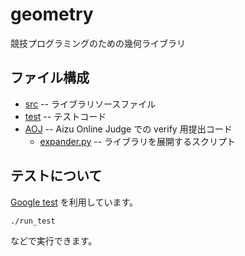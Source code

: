 # geometry

競技プログラミングのための幾何ライブラリ

## ファイル構成
- [src](src) -- ライブラリソースファイル
- [test](test) -- テストコード
- [AOJ](AOJ) -- Aizu Online Judge での verify 用提出コード
  - [expander.py](AOJ/expander.py) -- ライブラリを展開するスクリプト

## テストについて
[Google test](https://github.com/google/googletest) を利用しています。
```
./run_test
```
などで実行できます。